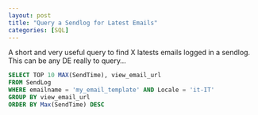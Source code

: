 ```yaml
---
layout: post
title: "Query a Sendlog for Latest Emails"
categories: [SQL]
---
```

A short and very useful query to find X latests emails logged in a sendlog. This can be any DE really to query&hellip;

```sql
SELECT TOP 10 MAX(SendTime), view_email_url
FROM SendLog
WHERE emailname = 'my_email_template' AND Locale = 'it-IT'
GROUP BY view_email_url
ORDER BY Max(SendTime) DESC
```

